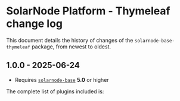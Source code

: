 # SolarNode Platform - Thymeleaf change log

This document details the history of changes of the `solarnode-base-thymeleaf` package, from newest
to oldest.

## 1.0.0 - 2025-06-24

 * Requires [`solarnode-base`](../../solarnode-base/debian) **5.0** or higher

The complete list of plugins included is:

